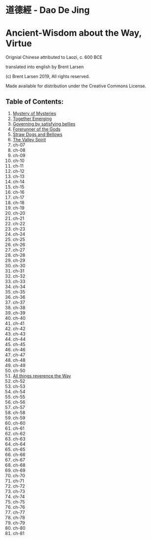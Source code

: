 # 道德經 - Dao De Jing

# Ancient-Wisdom about the Way, Virtue

Orignial Chinese attributed to Laozi, c. 600 BCE

translated into english by Brent Larsen

(c) Brent Larsen 2019, All rights reserved.

Made available for distribution under the Creative Commons License.

## Table of Contents:
1. [Mystery of Mysteries](ch-01.md) 
1. [Together Emerging](ch-02.md)
1. [Governing by satisfying bellies](ch-03.md)
1. [Forerunner of the Gods](ch-04.md)
1. [Straw Dogs and Bellows](ch-05.md)
1. [The Valley Spirit](ch-06.md)
1. ch-07
1. ch-08
1. ch-09
1. ch-10
1. ch-11 
1. ch-12
1. ch-13
1. ch-14
1. ch-15
1. ch-16
1. ch-17
1. ch-18
1. ch-19
1. ch-20
1. ch-21 
1. ch-22
1. ch-23
1. ch-24
1. ch-25
1. ch-26
1. ch-27
1. ch-28
1. ch-29
1. ch-30
1. ch-31 
1. ch-32
1. ch-33
1. ch-34
1. ch-35
1. ch-36
1. ch-37
1. ch-38
1. ch-39
1. ch-40
1. ch-41 
1. ch-42
1. ch-43
1. ch-44
1. ch-45
1. ch-46
1. ch-47
1. ch-48
1. ch-49
1. ch-50
1. [All things reverence the Way](ch-51.md)
1. ch-52
1. ch-53
1. ch-54
1. ch-55
1. ch-56
1. ch-57
1. ch-58
1. ch-59
1. ch-60
1. ch-61 
1. ch-62
1. ch-63
1. ch-64
1. ch-65
1. ch-66
1. ch-67
1. ch-68
1. ch-69
1. ch-70
1. ch-71 
1. ch-72
1. ch-73
1. ch-74
1. ch-75
1. ch-76
1. ch-77
1. ch-78
1. ch-79
1. ch-80
1. ch-81 
